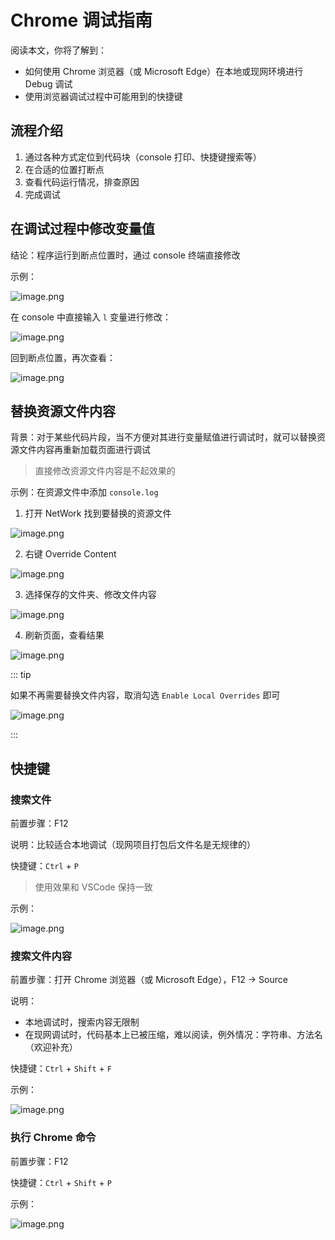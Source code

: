 # Chrome 调试指南

阅读本文，你将了解到：

-   如何使用 Chrome 浏览器（或 Microsoft Edge）在本地或现网环境进行 Debug 调试
-   使用浏览器调试过程中可能用到的快捷键

## 流程介绍

1. 通过各种方式定位到代码块（console 打印、快捷键搜索等）
2. 在合适的位置打断点
3. 查看代码运行情况，排查原因
4. 完成调试

## 在调试过程中修改变量值

结论：程序运行到断点位置时，通过 console 终端直接修改

示例：

![image.png](https://s2.loli.net/2024/01/03/KvYq8BflSALWir9.png)

在 console 中直接输入 `l` 变量进行修改：

![image.png](https://s2.loli.net/2024/01/03/MGtjgwdyazWnNke.png)

回到断点位置，再次查看：

![image.png](https://s2.loli.net/2024/01/03/lg5NqbvVUHfJYRk.png)

## 替换资源文件内容

背景：对于某些代码片段，当不方便对其进行变量赋值进行调试时，就可以替换资源文件内容再重新加载页面进行调试

> 直接修改资源文件内容是不起效果的

示例：在资源文件中添加 `console.log`

1. 打开 NetWork 找到要替换的资源文件

![image.png](https://s2.loli.net/2025/01/09/dxDb4wCRIgp3vsH.png)

2. 右键 Override Content

![image.png](https://s2.loli.net/2025/01/09/K8t7YZbolgqHUMP.png)

3. 选择保存的文件夹、修改文件内容

![image.png](https://s2.loli.net/2025/01/09/EJqbiWtjxzrD1wk.png)

4. 刷新页面，查看结果

![image.png](https://s2.loli.net/2025/01/09/eqjECKTwlBtiFZz.png)

::: tip

如果不再需要替换文件内容，取消勾选 `Enable Local Overrides` 即可

![image.png](https://s2.loli.net/2025/01/09/vnhVHxsaCDN7KzO.png)

:::

## 快捷键

### 搜索文件

前置步骤：F12

说明：比较适合本地调试（现网项目打包后文件名是无规律的）

快捷键：`Ctrl` + `P`

> 使用效果和 VSCode 保持一致

示例：

![image.png](https://s2.loli.net/2024/01/02/czC6dPe12k9agvK.png)

### 搜索文件内容

前置步骤：打开 Chrome 浏览器（或 Microsoft Edge），F12 -> Source

说明：

-   本地调试时，搜索内容无限制
-   在现网调试时，代码基本上已被压缩，难以阅读，例外情况：字符串、方法名（欢迎补充）

快捷键：`Ctrl` + `Shift` + `F`

示例：

![image.png](https://s2.loli.net/2024/01/02/QMowc6ZzBdt9O5g.png)

### 执行 Chrome 命令

前置步骤：F12

快捷键：`Ctrl` + `Shift` + `P`

示例：

![image.png](https://s2.loli.net/2024/01/02/EsbnZc8L3AJpmH9.png)
